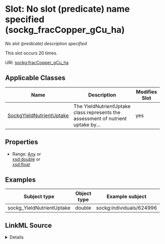 

# Slot: No slot (predicate) name specified (sockg_fracCopper_gCu_ha)


_No slot (predicate) description specified_






This slot occurs 20 times.


URI: [sockg:fracCopper_gCu_ha](https://idir.uta.edu/sockg-ontology/docs/fracCopper_gCu_ha)



<!-- no inheritance hierarchy -->





## Applicable Classes

| Name | Description | Modifies Slot |
| --- | --- | --- |
| [SockgYieldNutrientUptake](../classes/SockgYieldNutrientUptake.md) | The YieldNutrientUptake class represents the assessment of nutrient uptake by... |  yes  |







## Properties

* Range: [Any](../classes/Any.md)&nbsp;or&nbsp;<br />[xsd:double](http://www.w3.org/2001/XMLSchema#double)&nbsp;or&nbsp;<br />[xsd:float](http://www.w3.org/2001/XMLSchema#float)






## Examples

| Subject type | Object type | Example subject | Example object | Occurrences |
| --- | --- | --- | --- | --- |
| sockg_YieldNutrientUptake | double | sockg:individuals/624996 | 4.002717 | 20 |




## LinkML Source

<details>

```yaml
name: sockg_fracCopper_gCu_ha
annotations:
  count:
    tag: count
    value: 20
description: No slot (predicate) description specified
title: No slot (predicate) name specified
examples:
- object:
    example_object: '4.002717'
    example_object_type: double
    example_predicate: sockg:fracCopper_gCu_ha
    example_subject: sockg:individuals/624996
    example_subject_type: sockg_YieldNutrientUptake
from_schema: soc-kg
rank: 1000
domain: sockg_YieldNutrientUptake
slot_uri: sockg:fracCopper_gCu_ha
alias: sockg_fracCopper_gCu_ha
domain_of:
- sockg_YieldNutrientUptake
range: Any
any_of:
- range: double
- range: float

```
</details>
